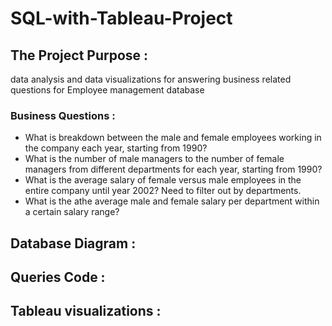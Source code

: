 # SQL-with-Tableau-Project
## The Project Purpose :
data analysis and data visualizations for answering business related questions for Employee management database

### Business Questions :
- What is breakdown between the male and female employees working in the company each year, starting from 1990?
- What is the number of male managers to the number of female managers from different departments for each year, starting from 1990?
- What is the average salary of female versus male employees in the entire company until year 2002? Need to filter out by departments.
- What is the athe average male and female salary per department within a certain salary range?

## Database Diagram :


## Queries Code :


## Tableau visualizations :

